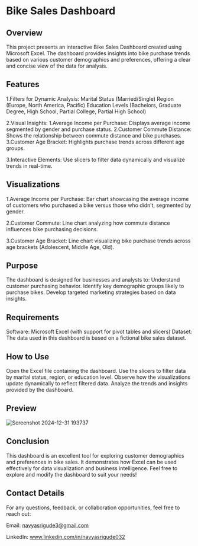 # Bike Sales Dashboard
## Overview
This project presents an interactive Bike Sales Dashboard created using Microsoft Excel. The dashboard provides insights into bike purchase trends based on various customer demographics and preferences, offering a clear and concise view of the data for analysis.

## Features
1.Filters for Dynamic Analysis:
Marital Status (Married/Single)
Region (Europe, North America, Pacific)
Education Levels (Bachelors, Graduate Degree, High School, Partial College, Partial High School)

2.Visual Insights:
1.Average Income per Purchase: Displays average income segmented by gender and purchase status.
2.Customer Commute Distance: Shows the relationship between commute distance and bike purchases.
3.Customer Age Bracket: Highlights purchase trends across different age groups.

3.Interactive Elements:
Use slicers to filter data dynamically and visualize trends in real-time.

## Visualizations

1.Average Income per Purchase:
Bar chart showcasing the average income of customers who purchased a bike versus those who didn’t, segmented by gender.

2.Customer Commute:
Line chart analyzing how commute distance influences bike purchasing decisions.

3.Customer Age Bracket:
Line chart visualizing bike purchase trends across age brackets (Adolescent, Middle Age, Old).

## Purpose
The dashboard is designed for businesses and analysts to:
Understand customer purchasing behavior.
Identify key demographic groups likely to purchase bikes.
Develop targeted marketing strategies based on data insights.

## Requirements
Software: Microsoft Excel (with support for pivot tables and slicers)
Dataset: The data used in this dashboard is based on a fictional bike sales dataset.

## How to Use
Open the Excel file containing the dashboard.
Use the slicers to filter data by marital status, region, or education level.
Observe how the visualizations update dynamically to reflect filtered data.
Analyze the trends and insights provided by the dashboard.

## Preview
![Screenshot 2024-12-31 193737](https://github.com/user-attachments/assets/4df3b98d-c98e-4d8d-b1d7-b865c430af26)


## Conclusion
This dashboard is an excellent tool for exploring customer demographics and preferences in bike sales. It demonstrates how Excel can be used effectively for data visualization and business intelligence.
Feel free to explore and modify the dashboard to suit your needs!

## Contact Details
For any questions, feedback, or collaboration opportunities, feel free to reach out:

Email: navyasrigude3@gmail.com

LinkedIn: www.linkedin.com/in/navyasrigude032

